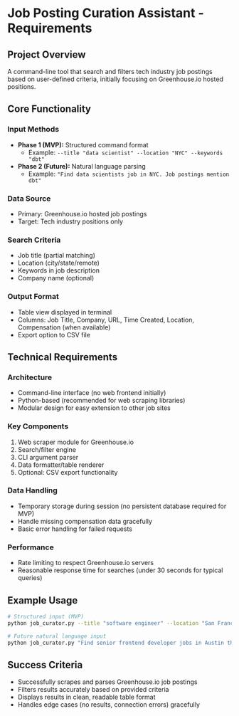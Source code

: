 # Job Posting Curation Assistant - Requirements

## Project Overview
A command-line tool that search and filters tech industry job postings based on user-defined criteria, initially focusing on Greenhouse.io hosted positions.

## Core Functionality

### Input Methods
- **Phase 1 (MVP):** Structured command format
  - Example: `--title "data scientist" --location "NYC" --keywords "dbt"`
- **Phase 2 (Future):** Natural language parsing
  - Example: `"Find data scientists job in NYC. Job postings mention dbt"`

### Data Source
- Primary: Greenhouse.io hosted job postings
- Target: Tech industry positions only

### Search Criteria
- Job title (partial matching)
- Location (city/state/remote)
- Keywords in job description
- Company name (optional)

### Output Format
- Table view displayed in terminal
- Columns: Job Title, Company, URL, Time Created, Location, Compensation (when available)
- Export option to CSV file

## Technical Requirements

### Architecture
- Command-line interface (no web frontend initially)
- Python-based (recommended for web scraping libraries)
- Modular design for easy extension to other job sites

### Key Components
1. Web scraper module for Greenhouse.io
2. Search/filter engine
3. CLI argument parser
4. Data formatter/table renderer
5. Optional: CSV export functionality

### Data Handling
- Temporary storage during session (no persistent database required for MVP)
- Handle missing compensation data gracefully
- Basic error handling for failed requests

### Performance
- Rate limiting to respect Greenhouse.io servers
- Reasonable response time for searches (under 30 seconds for typical queries)

## Example Usage
```bash
# Structured input (MVP)
python job_curator.py --title "software engineer" --location "San Francisco" --keywords "python,django"

# Future natural language input
python job_curator.py "Find senior frontend developer jobs in Austin that mention React"
```

## Success Criteria
- Successfully scrapes and parses Greenhouse.io job postings
- Filters results accurately based on provided criteria
- Displays results in clean, readable table format
- Handles edge cases (no results, connection errors) gracefully